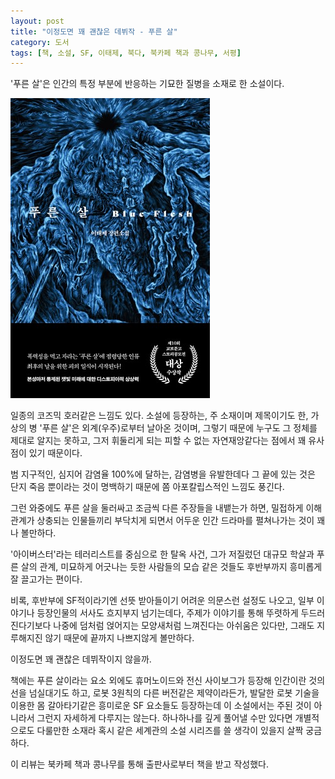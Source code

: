 ```yaml
---
layout: post
title: "이정도면 꽤 괜찮은 데뷔작 - 푸른 살"
category: 도서
tags: [책, 소설, SF, 이태제, 북다, 북카페 책과 콩나무, 서평]
---
```


'푸른 살'은
인간의 특정 부분에 반응하는 기묘한 질병을 소재로 한 소설이다.

![표지](/images/book/blue-flesh-book-h480.jpg)

일종의 코즈믹 호러같은 느낌도 있다.
소설에 등장하는, 주 소재이며 제목이기도 한, 가상의 병 '푸른 살'은 외계(우주)로부터 날아온 것이며,
그렇기 때문에 누구도 그 정체를 제대로 알지는 못하고,
그저 휘둘리게 되는 피할 수 없는 자연재앙같다는 점에서 꽤 유사점이 있기 때문이다.

범 지구적인, 심지어 감염율 100%에 달하는, 감염병을 유발한데다
그 끝에 있는 것은 단지 죽음 뿐이라는 것이 명백하기 때문에
쫌 아포칼립스적인 느낌도 풍긴다.

그런 와중에도 푸른 살을 둘러싸고 조금씩 다른 주장들을 내뱉는가 하면,
밀접하게 이해관계가 상충되는 인물들끼리 부닥치게 되면서
어두운 인간 드라마를 펼쳐나가는 것이 꽤나 볼만하다.

'아이버스터'라는 테러리스트를 중심으로 한 탈옥 사건,
그가 저질렀던 대규모 학살과 푸른 살의 관계,
미묘하게 어긋나는 듯한 사람들의 모습 같은 것들도
후반부까지 흥미롭게 잘 끌고가는 편이다.

비록, 후반부에 SF적이라기엔 선뜻 받아들이기 어려운 의문스런 설정도 나오고,
일부 이야기나 등장인물의 서사도 흐지부지 넘기는데다,
주제가 이야기를 통해 뚜렷하게 두드러진다기보다 나중에 덤처럼 얹어지는 모양새처럼 느껴진다는 아쉬움은 있다만,
그래도 지루해지진 않기 때문에 끝까지 나쁘지않게 볼만하다.

이정도면 꽤 괜찮은 데뷔작이지 않을까.

책에는 푸른 살이라는 요소 외에도
휴머노이드와 전신 사이보그가 등장해 인간이란 것의 선을 넘실대기도 하고,
로봇 3원칙의 다른 버전같은 제약이라든가,
발달한 로봇 기술을 이용한 몸 갈아타기같은 흥미로운 SF 요소들도 등장하는데
이 소설에서는 주된 것이 아니라서 그런지 자세하게 다루지는 않는다.
하나하나를 깊게 풀어낼 수만 있다면 개별적으로도 다룰만한 소재라
혹시 같은 세계관의 소설 시리즈를 쓸 생각이 있을지 살짝 궁금하다.



<div class="im im-info">
이 리뷰는 북카페 책과 콩나무를 통해 출판사로부터 책을 받고 작성했다.
</div>
